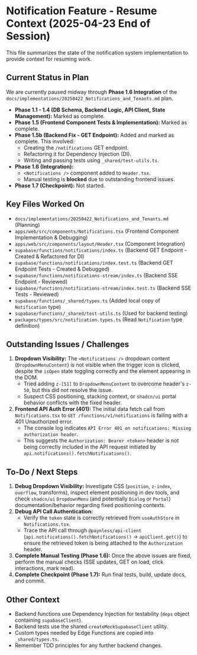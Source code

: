 # Notification Feature - Resume Context (2025-04-23 End of Session)

This file summarizes the state of the notification system implementation to provide context for resuming work.

## Current Status in Plan

We are currently paused midway through **Phase 1.6 Integration** of the `docs/implementations/20250422_Notifications_and_Tenants.md` plan.

*   **Phase 1.1 - 1.4 (DB Schema, Backend Logic, API Client, State Management):** Marked as complete.
*   **Phase 1.5 (Frontend Component Tests & Implementation):** Marked as complete.
*   **Phase 1.5b (Backend Fix - GET Endpoint):** Added and marked as complete. This involved:
    *   Creating the `/notifications` GET endpoint.
    *   Refactoring it for Dependency Injection (DI).
    *   Writing and passing tests using `_shared/test-utils.ts`.
*   **Phase 1.6 (Integration):**
    *   `<Notifications />` component added to `Header.tsx`.
    *   Manual testing is **blocked** due to outstanding frontend issues.
*   **Phase 1.7 (Checkpoint):** Not started.

## Key Files Worked On

*   `docs/implementations/20250422_Notifications_and_Tenants.md` (Planning)
*   `apps/web/src/components/Notifications.tsx` (Frontend Component Implementation & Debugging)
*   `apps/web/src/components/layout/Header.tsx` (Component Integration)
*   `supabase/functions/notifications/index.ts` (Backend GET Endpoint - Created & Refactored for DI)
*   `supabase/functions/notifications/index.test.ts` (Backend GET Endpoint Tests - Created & Debugged)
*   `supabase/functions/notifications-stream/index.ts` (Backend SSE Endpoint - Reviewed)
*   `supabase/functions/notifications-stream/index.test.ts` (Backend SSE Tests - Reviewed)
*   `supabase/functions/_shared/types.ts` (Added local copy of `Notification` type)
*   `supabase/functions/_shared/test-utils.ts` (Used for backend testing)
*   `packages/types/src/notification.types.ts` (Read `Notification` type definition)

## Outstanding Issues / Challenges

1.  **Dropdown Visibility:** The `<Notifications />` dropdown content (`DropdownMenuContent`) is not visible when the trigger icon is clicked, despite the `isOpen` state toggling correctly and the element appearing in the DOM. 
    *   Tried adding `z-[51]` to `DropdownMenuContent` to overcome header's `z-50`, but this did not resolve the issue.
    *   Suspect CSS positioning, stacking context, or `shadcn/ui` portal behavior conflicts with the fixed header.
2.  **Frontend API Auth Error (401):** The initial data fetch call from `Notifications.tsx` to `GET /functions/v1/notifications` is failing with a 401 Unauthorized error.
    *   The console log indicates `API Error 401 on notifications: Missing authorization header`.
    *   This suggests the `Authorization: Bearer <token>` header is not being correctly included in the API request initiated by `api.notifications().fetchNotifications()`.

## To-Do / Next Steps

1.  **Debug Dropdown Visibility:** Investigate CSS (`position`, `z-index`, `overflow`, transforms), inspect element positioning in dev tools, and check `shadcn/ui` `DropdownMenu` (and potentially `Dialog` or `Portal`) documentation/behavior regarding fixed positioning contexts.
2.  **Debug API Call Authentication:**
    *   Verify the `token` state is correctly retrieved from `useAuthStore` in `Notifications.tsx`.
    *   Trace the API call through `@paynless/api-client` (`api.notifications().fetchNotifications()` -> `apiClient.get()`) to ensure the retrieved token is being attached to the `Authorization` header.
3.  **Complete Manual Testing (Phase 1.6):** Once the above issues are fixed, perform the manual checks (SSE updates, GET on load, click interactions, mark read).
4.  **Complete Checkpoint (Phase 1.7):** Run final tests, build, update docs, and commit.

## Other Context

*   Backend functions use Dependency Injection for testability (`deps` object containing `supabaseClient`).
*   Backend tests use the shared `createMockSupabaseClient` utility.
*   Custom types needed by Edge Functions are copied into `_shared/types.ts`.
*   Remember TDD principles for any further backend changes. 